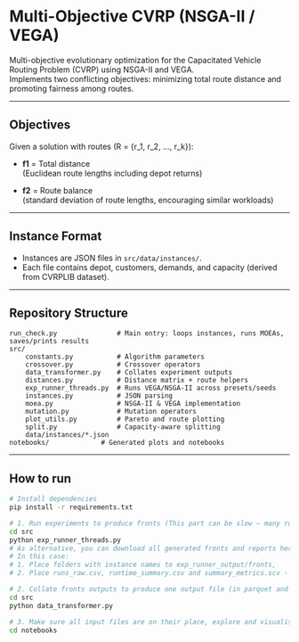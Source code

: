 # Multi-Objective CVRP (NSGA-II / VEGA)

Multi-objective evolutionary optimization for the Capacitated Vehicle Routing Problem (CVRP) using NSGA-II and VEGA.  
Implements two conflicting objectives: minimizing total route distance and promoting fairness among routes.

---

## Objectives

Given a solution with routes \(R = \{r_1, r_2, …, r_k\}\):

- **f1** = Total distance  
(Euclidean route lengths including depot returns)

- **f2** = Route balance  
(standard deviation of route lengths, encouraging similar workloads)


---

## Instance Format

- Instances are JSON files in `src/data/instances/`.  
- Each file contains depot, customers, demands, and capacity (derived from CVRPLIB dataset).

---

## Repository Structure

```text
run_check.py               # Main entry: loops instances, runs MOEAs, saves/prints results
src/
    constants.py           # Algorithm parameters
    crossover.py           # Crossover operators
    data_transformer.py    # Collates experiment outputs
    distances.py           # Distance matrix + route helpers
    exp_runner_threads.py  # Runs VEGA/NSGA-II across presets/seeds
    instances.py           # JSON parsing
    moea.py                # NSGA-II & VEGA implementation
    mutation.py            # Mutation operators
    plot_utils.py          # Pareto and route plotting
    split.py               # Capacity-aware splitting
    data/instances/*.json
notebooks/             # Generated plots and notebooks
```
---

## How to run

```bash
# Install dependencies
pip install -r requirements.txt

# 1. Run experiments to produce fronts (This part can be slow – many runs across ALL preset/instances, especially M-n151-k12 is super slow)
cd src
python exp_runner_threads.py
# As alternative, you can download all generated fronts and reports here: https://drive.google.com/drive/folders/1rip-YUq92RbrIoCUQ2KeDxSjmBj_Mt-i?usp=sharing
# In this case: 
# 1. Place folders with instance names to exp_runner_output/fronts, 
# 2. Place runs_raw.csv, runtime_summary.csv and summary_metrics.scv - to src/results

# 2. Collate fronts outputs to produce one output file (in parquet and csv formats)
cd src
python data_transformer.py

# 3. Make sure all input files are on their place, explore and visualise in Visualisation_notebook.ipynb file
cd notebooks
```